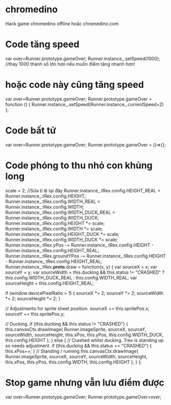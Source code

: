 # chromedino 
Hack game chromedino offline hoặc chromedino.com

# Code tăng speed
var over=Runner.prototype.gameOver;
Runner.instance_.setSpeed(1000); //thay 1000 thành số lớn hơn nếu muốn điểm tăng nhanh hơn!

# hoặc code này cũng tăng speed
var over=Runner.prototype.gameOver;
Runner.prototype.gameOver = function ()
{
	Runner.instance_.setSpeed(Runner.instance_.currentSpeed+2)
};

# Code bất tử
var over=Runner.prototype.gameOver;
Runner.prototype.gameOver = ()=>{};

# Code phóng to thu nhỏ con khủng long
scale = 2; //Sửa tỉ lệ tại đây
Runner.instance_.tRex.config.HEIGHT_REAL = Runner.instance_.tRex.config.HEIGHT;
Runner.instance_.tRex.config.WIDTH_REAL = Runner.instance_.tRex.config.WIDTH;
Runner.instance_.tRex.config.WIDTH_DUCK_REAL =
Runner.instance_.tRex.config.WIDTH_DUCK;
Runner.instance_.tRex.config.HEIGHT *= scale;
Runner.instance_.tRex.config.WIDTH *= scale;
Runner.instance_.tRex.config.HEIGHT_DUCK *= scale;
Runner.instance_.tRex.config.WIDTH_DUCK *= scale;
Runner.instance_.tRex.yPos -=
Runner.instance_.tRex.config.HEIGHT -
Runner.instance_.tRex.config.HEIGHT_REAL;
Runner.instance_.tRex.groundYPos -=
Runner.instance_.tRex.config.HEIGHT -
Runner.instance_.tRex.config.HEIGHT_REAL;
Runner.instance_.tRex.__proto__.draw = function(x, y) {
  var sourceX = x;
  var sourceY = y;
  var sourceWidth =
    this.ducking && this.status != "CRASHED"
      ? this.config.WIDTH_DUCK_REAL
      : this.config.WIDTH_REAL;
  var sourceHeight = this.config.HEIGHT_REAL;

  if (window.devicePixelRatio > 1) {
    sourceX *= 2;
    sourceY *= 2;
    sourceWidth *= 2;
    sourceHeight *= 2;
  }

  // Adjustments for sprite sheet position.
  sourceX += this.spritePos.x;
  sourceY += this.spritePos.y;

  // Ducking.
  if (this.ducking && this.status != "CRASHED") {
    this.canvasCtx.drawImage(
      Runner.imageSprite,
      sourceX,
      sourceY,
      sourceWidth,
      sourceHeight,
      this.xPos,
      this.yPos,
      this.config.WIDTH_DUCK,
      this.config.HEIGHT
    );
  } else {
    // Crashed whilst ducking. Trex is standing up so needs adjustment.
    if (this.ducking && this.status == "CRASHED") {
      this.xPos++;
    }
    // Standing / running
    this.canvasCtx.drawImage(
      Runner.imageSprite,
      sourceX,
      sourceY,
      sourceWidth,
      sourceHeight,
      this.xPos,
      this.yPos,
      this.config.WIDTH,
      this.config.HEIGHT
    );
  }
};

# Stop game nhưng vẫn lưu điểm được
var over=Runner.prototype.gameOver;
Runner.prototype.gameOver=over;

